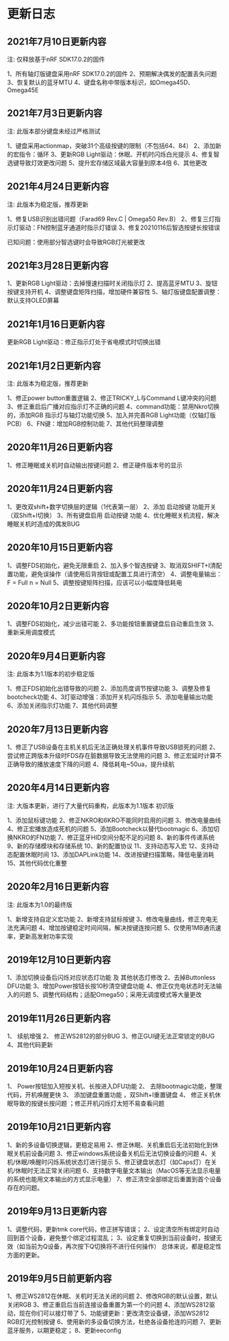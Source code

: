 更新日志
==========
2021年7月10日更新内容
--------
注: 仅释放基于nRF SDK17.0.2的固件

1、所有轴灯版键盘采用nRF SDK17.0.2的固件
2、预期解决偶发的配置丢失问题
3、恢复默认的蓝牙MTU
4、键盘名称中带版本标识，如Omega45D、Omega45E


2021年7月3日更新内容
--------
注: 此版本部分键盘未经过严格测试

1、键盘采用actionmap，突破31个高级按键的限制（不包括64、84）
2、添加新的宏指令：循环
3、更新RGB Light驱动：休眠、开机时闪烁白光提示
4、修复智选键导致灯效更改问题
5、提升宏存储区域最大容量到原本4倍
6、其他更改


2021年4月24日更新内容
--------
注: 此版本为稳定版，推荐更新

1、修复USB识别出错问题（Farad69 Rev.C | Omega50 Rev.B）
2、修复三灯指示灯驱动：FN控制蓝牙通道时指示灯错误
3、修复20210116后智选按键长按错误

已知问题：使用部分智选键时会导致RGB灯光被更改


2021年3月28日更新内容
--------
1、更新RGB Light驱动：去掉慢速扫描时关闭指示灯
2、提高蓝牙MTU
3、旋钮按键支持开机
4、调整键盘矩阵扫描，增加硬件兼容性
5、轴灯版键盘配置调整：默认支持OLED屏幕

2021年1月16日更新内容
--------
更新RGB Light驱动：修正指示灯处于省电模式时切换出错

2021年1月2日更新内容
--------
注: 此版本为稳定版，推荐更新

1、修正power button重置逻辑
2、修正TRICKY_L与Command L键冲突的问题
3、修正重启后广播对应指示灯不正确的问题
4、command功能：禁用Nkro切换的，添加RGB 指示灯与轴灯功能切换
5、加入并完善RGB Light功能（仅轴灯版PCB）
6、FN键：增加RGB控制功能
7、其他代码整理调整

2020年11月26日更新内容
--------

1、修正睡眠或关机时自动输出按键问题
2、修正硬件版本号的显示

2020年11月24日更新内容
--------

1、更改双shift+数字切换层的逻辑（1代表第一层）
2、添加 启动按键 功能开关（双Shift+I切换）
3、所有键盘启用 启动按键 功能
4、优化睡眠关机流程，解决睡眠关机时造成的偶发BUG


2020年10月15日更新内容
--------

1、调整FDS初始化，避免无限重启
2、加入多个智选按键
3、取消双SHIFT+I清配置功能，避免误操作（请使用后背按钮或配置工具进行清空）
4、调整电量输出：F = Full n = Null
5、调整按键矩阵扫描，应该可以小幅度降低耗电

2020年10月2日更新内容
--------

1、调整FDS初始化，减少出错可能
2、多功能按钮重置键盘后自动重启生效
3、重新采用调度模式


2020年9月4日更新内容
--------
注: 此版本为1.1版本的初步稳定版

1、修正FDS初始化出错导致的问题
2、添加亮度调节按键功能
3、调整及修复bootcheck功能
4、3灯驱动增强：添加开关机闪烁指示
5、添加电量输出功能
6、添加关闭指示灯功能
7、其他代码调整


2020年7月13日更新内容
--------
1、修正了USB设备在主机关机后无法正确处理关机事件导致USB锁死的问题
2、尝试修正跨版本升级时FDS存在脏数据导致无法使用的问题
3、修正宏延时计算不正确导致的播放速度下降的问题
4、降低耗电~50ua，提升续航


2020年4月14日更新内容
-----
注: 大版本更新，进行了大量代码重构，此版本为1.1版本 初识版

1、添加鼠标键功能
2、修正NKRO和6KRO不能同时启用的问题
3、修改电量曲线
4、修正宏播放造成死机的问题
5、添加Bootcheck以替代bootmagic
6、添加切换NKRO的FN功能
7、修正蓝牙HID空间分配不足的问题
8、新的事件传递系统
9、新的存储模块和存储系统
10、新的配置协议
11、支持动态写入宏
12、支持动态配置休眠时间
13、添加DAPLink功能
14、改进按键扫描策略，降低电量消耗
15、其他代码优化重整



2020年2月16日更新内容
-------------
注: 此版本为1.0的最终版

1、新增支持自定义宏功能
2、新增支持鼠标按键
3、修改电量曲线，修正充电无法充满问题
4、增加按键稳定时间间隔，解决按键连按问题
5、仅使用1MB通讯速率，更新高发射功率实现


2019年12月10日更新内容
-----------

1、添加切换设备后闪烁对应状态灯功能 及 其他状态灯修改
2、去掉Buttonless DFU功能
3、增加Power按钮长按10秒清空键盘功能
4、修正仅充电状态时无法输入的问题
5、调整代码结构；适配Omega50；采用无调度模式等大量更改

2019年11月26日更新内容
-------------
1、 续航增强
2、 修正WS2812的部分BUG
3、修正GUI键无法正常锁定的BUG
4、其他代码更新

2019年10月24日更新内容
--------------
1、 Power按钮加入短按关机、长按进入DFU功能
2、 去除bootmagic功能，整理代码，开机唤醒更快
3、 添加键盘重置功能 ，双Shift+I重置键盘
4、 修正关机休眠导致的按键长按问题 ；修正开机闪烁灯太短不易查看问题

2019年10月21日更新内容
--------------

1、新的多设备切换逻辑，更稳定易用
2、修正休眠、关机重启后无法初始化到休眠关机前设备问题
3、修正windows系统设备关机后无法切换设备的问题
4、关机/休眠/唤醒时闪烁系统状态灯进行提示
5、修正键盘状态灯（如Caps灯）在关机/休眠时无法正常关闭问题
6、支持数字电量文本输出（MacOS等无法显示电量的系统也能用文本输出的方式显示电量）
7、修正清空全部绑定后重置到首个设备存在的问题。

2019年9月13日更新内容
--------------

1、调整代码，更新tmk core代码，修正拼写错误；
2、设定清空所有绑定时自动回到首个设备，避免整个绑定过程混乱；
3、设定重复切换到当前设备时，按键无效（如当前为Q设备，再次按下Q切换将不进行任何操作）
总体来说，都是稳定性方面的更新。

2019年9月5日前更新内容
--------------

1、修正WS2812在休眠、关机时无法关闭的问题
2、修改RGB的默认设置，默认关闭RGB
3、修正重启后当前连接设备重置为第一个的问题
4、添加WS2812驱动，现在你们可以接灯带了
5、功能键更新：更改清空设备键，添加WS2812 RGB灯光控制按键
6、使用新的多设备切换方法，杜绝各设备抢连的问题
7、更新蓝牙服务，以期更稳定；
8、更新eeconfig